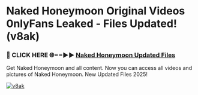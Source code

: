 # Naked Honeymoon Original Videos 0nlyFans Leaked - Files Updated! (v8ak)

<h3>🔴 CLICK HERE 🌐==►► <a href="https://tinyurl.com/yckcrads" rel="nofollow">Naked Honeymoon Updated Files</a></h3>

Get Naked Honeymoon and all content. Now you can access all videos and pictures of Naked Honeymoon. New Updated Files 2025!

[![v8ak](https://i.imgur.com/hpKpOFt.gif)](https://tinyurl.com/yckcrads)
